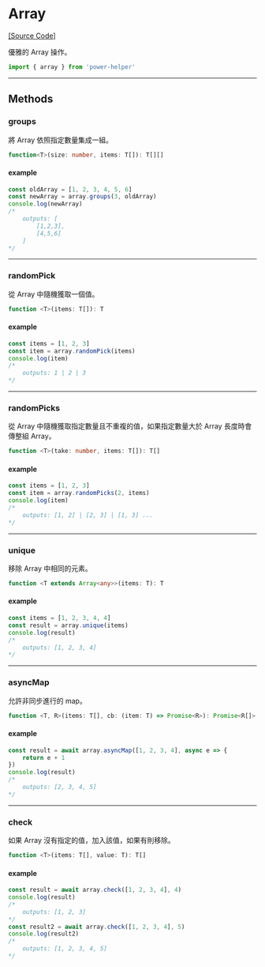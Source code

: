 # Array

[[Source Code]](https://github.com/KHC-ZhiHao/PowerHelper/blob/master/lib/utils/array.ts)

優雅的 Array 操作。

```ts
import { array } from 'power-helper'
```

---

## Methods

### groups

將 Array 依照指定數量集成一組。

```ts
function<T>(size: number, items: T[]): T[][]
```

#### example

```ts
const oldArray = [1, 2, 3, 4, 5, 6]
const newArray = array.groups(3, oldArray)
console.log(newArray)
/*
    outputs: [
        [1,2,3],
        [4,5,6]
    ]
*/
```

---

### randomPick

從 Array 中隨機獲取一個值。

```ts
function <T>(items: T[]): T
```

#### example

```ts
const items = [1, 2, 3]
const item = array.randomPick(items)
console.log(item)
/*
    outputs: 1 | 2 | 3
*/
```

---

### randomPicks

從 Array 中隨機獲取指定數量且不重複的值，如果指定數量大於 Array 長度時會傳整組 Array。

```ts
function <T>(take: number, items: T[]): T[]
```

#### example

```ts
const items = [1, 2, 3]
const item = array.randomPicks(2, items)
console.log(item)
/*
    outputs: [1, 2] | [2, 3] | [1, 3] ...
*/
```

---

### unique

移除 Array 中相同的元素。

```ts
function <T extends Array<any>>(items: T): T
```

#### example

```ts
const items = [1, 2, 3, 4, 4]
const result = array.unique(items)
console.log(result)
/*
    outputs: [1, 2, 3, 4]
*/
```

---

### asyncMap

允許非同步進行的 map。

```ts
function <T, R>(items: T[], cb: (item: T) => Promise<R>): Promise<R[]>
```

#### example

```ts
const result = await array.asyncMap([1, 2, 3, 4], async e => {
    return e + 1
})
console.log(result)
/*
    outputs: [2, 3, 4, 5]
*/
```

---

### check

如果 Array 沒有指定的值，加入該值，如果有則移除。

```ts
function <T>(items: T[], value: T): T[]
```

#### example

```ts
const result = await array.check([1, 2, 3, 4], 4)
console.log(result)
/*
    outputs: [1, 2, 3]
*/
const result2 = await array.check([1, 2, 3, 4], 5)
console.log(result2)
/*
    outputs: [1, 2, 3, 4, 5]
*/
```
